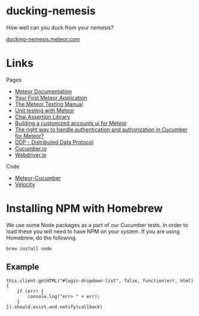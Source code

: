 # ducking-nemesis

How well can you duck from your nemesis?

[ducking-nemesis.meteor.com](http://ducking-nemesis.meteor.com)

Links
=====

Pages

* [Meteor Documentation](http://docs.meteor.com/#/full/)
* [Your First Meteor Application](http://meteortips.com/first-meteor-tutorial/)
* [The Meteor Testing Manual](http://www.meteortesting.com/)
* [Unit testing with Meteor](http://xolv.io/blog/2013/04/unit-testing-with-meteor)
* [Chai Assertion Library](http://chaijs.com/)
* [Building a customized accounts ui for Meteor](http://blog.benmcmahen.com/post/41741539120/building-a-customized-accounts-ui-for-meteor)
* [The right way to handle authentication and authorization in Cucumber for Meteor?](https://forums.meteor.com/t/the-right-way-to-handle-authentication-and-authorization-in-cucumber-for-meteor/2926)
* [DDP - Distributed Data Protocol](https://www.meteor.com/ddp)
* [Cucumber.io](https://cucumber.io/)
* [Webdriver.io](http://webdriver.io/)

Code

* [Meteor-Cucumber](https://github.com/xolvio/meteor-cucumber)
* [Velocity](https://github.com/meteor-velocity/velocity)

Installing NPM with Homebrew
============================

We use some Node packages as a part of our Cucumber tests. In order to load these you will need to have NPM on your 
system. If you are using Homebrew, do the following. 

    brew install node  

    
## Example
    
    this.client.getHTML("#login-dropdown-list", false, function(err, html) {
        if (err) {
            console.log("err> " + err);
        }
    }).should.exist.and.notify(callback)